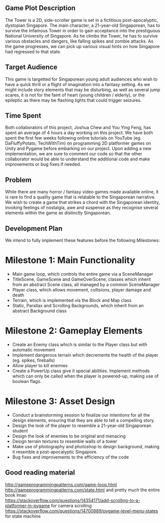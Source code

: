 ## Game Plot Description
The Tower is a 2D, side-scroller game is set in a fictitious post-apocalyptic, dystopian Singapore. The main character, a 21-year-old Singaporean, has to survive the infamous Tower in order to gain acceptance into the prestiguous National University of Singapore. As he climbs the Tower, he has to survive various obstacles and dangers, like falling spikes and zombie attacks. As the game progresses, we can pick up various visual hints on how Singapore had regressed to that state.


## Target Audience
This game is targetted for Singaporean young adult audiences who wish to have a quick thrill or a flight of imagination into a fantasy setting. As we might include story elements that may be disturbing, as well as several jump scares, it is not for the faint of heart (young children / elderly), or the epileptic as there may be flashing lights that could trigger seizures.


## Time Spent
Both collaborators of this project, Joshua Chew and You Ying Feng, has spent an average of 4 hours a day working on this project. We have both spent the first few weeks following online tutorials on YouTube (eg. DaFluffyPotato, TechWithTim) on programming 2D platformer games on Unity and Pygame before embarking on our project. Upon adding a new implementation, we are sure to comment our code so that the other collaborator would be able to understand the additional code and make improvements or bug fixes if needed.


## Problem
While there are many horror / fantasy video games made available online, it is rare to find a quality game that is relatable to the Singaporean narrative. We wish to create a game that strikes a chord with the Singaporean identity, invoking feelings of nostalgia, awe and suspense as they recognise several elements within the game as distinctly Singaporean.


## Development Plan
We intend to fully implement these features before the following Milestones:

# Milestone 1: Main Functionality
- Main game loop, which controls the entire game via a SceneManager
- TitleScene, GameScene and GameOverScene, classes which inherit from an abstract Scene class, all managed by a common SceneManager
- Player class, which allows movement, collisions, player damage and death
- Terrain, which is implemented via the Block and Map class
- Static, Parallax and Scrolling Backgrounds, which inherit from an abstract Background class

# Milestone 2: Gameplay Elements
- Create an Enemy class which is similar to the Player class but with automatic movement
- Implement dangerous terrain which decrements the health of the player (eg. spikes, fireballs)
- Allow player to kill enemies
- Create a PowerUp class give it special abilities. Implement methods which can only be called when the player is powered-up, making use of boolean flags.

# Milestone 3: Asset Design
- Conduct a brainstorming session to finalize our intentions for all the design elements, ensuring that they are able to tell a compelling story.
- Design the look of the player to resemble a 21-year-old Singaporean student
- Design the look of enemies to be original and menacing
- Design terrain textures to resemble walls of a tower
- Make use of photography and photoshop to design background, making it resemble a post-apocalyptic Singapore.
- Bug fixes and improvements to the efficiency of the code


## Good reading material  
http://gameprogrammingpatterns.com/game-loop.html  
http://gameprogrammingpatterns.com/state.html and pretty much the entire book lmao  
https://stackoverflow.com/questions/14354171/add-scrolling-to-a-platformer-in-pygame for camera scrolling
https://stackoverflow.com/questions/14700889/pygame-level-menu-states for state machine
